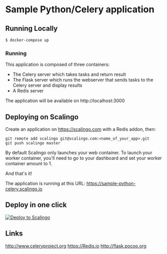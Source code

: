 # Sample Python/Celery application

## Running Locally

```sh
$ docker-compose up
```

### Running

This application is composed of three containers:
  * The Celery server which takes tasks and return result
  * The Flask server which runs the webserver that sends tasks to the Celery server and display results
  * A Redis server

The application will be available on http://localhost:3000

## Deploying on Scalingo

Create an application on https://scalingo.com with a Redis addon, then:

```
git remote add scalingo git@scalingo.com:<name_of_your_app>.git
git push scalingo master
```

By default Scalingo only launches your web container. To launch your worker container, you'll need to go to your dashboard and set your worker container amount to 1.

And that's it!

The application is running at this URL: https://sample-python-celery.scalingo.io

## Deploy in one click

[![Deploy to Scalingo](https://cdn.scalingo.com/deploy/button.svg)](https://my.osc-fr1.scalingo.com/deploy)

## Links

http://www.celeryproject.org
https://Redis.io
http://flask.pocoo.org
